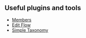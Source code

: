 ## Useful plugins and tools

* [Members](https://wordpress.org/plugins/members/)
* [Edit Flow](https://editflow.org)
* [Simple Taxonomy](https://wordpress.org/plugins/simple-taxonomy/)
